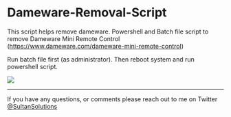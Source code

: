 # Dameware-Removal-Script

This script helps remove dameware. Powershell and Batch file script to remove Dameware Mini Remote Control (https://www.dameware.com/dameware-mini-remote-control)

Run batch file first (as administrator). Then reboot system and run powershell script. 

<img src="https://i.imgur.com/fSWlxHx.png">

---

If you have any questions, or comments please reach out to me on Twitter <a href="https://twitter.com/sultansolutions"> @SultanSolutions </a> 

